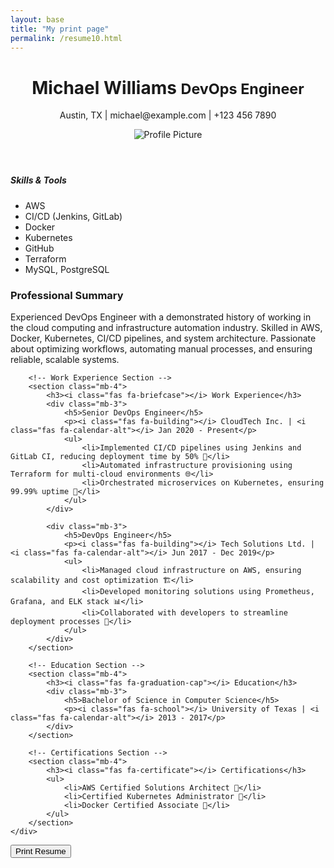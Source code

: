 ```yaml
---
layout: base
title: "My print page"
permalink: /resume10.html
---
```


<div class="container printable-area py-5">
<!-- Resume Header -->
<header class="row mb-4">
    <div class="col-md-8">
        <h1>Michael Williams <small class="text-muted">DevOps Engineer</small></h1>
        <p><i class="fas fa-map-marker-alt"></i> Austin, TX | <i class="fas fa-envelope"></i> michael@example.com | <i class="fas fa-phone"></i> +123 456 7890</p>
    </div>
    <div class="col-md-4 text-md-end">
        <img src="https://via.placeholder.com/150" class="img-fluid rounded-circle" alt="Profile Picture">
    </div>
</header>

<!-- Resume Content -->
<div class="row">
    <!-- Sidebar with Skills & Tools -->
    <div class="col-md-4">
        <div class="card shadow-sm mb-4">
            <div class="card-body">
                <h5 class="card-title">Skills & Tools</h5>
                <ul class="list-unstyled">
                    <li><i class="fab fa-aws text-warning"></i> AWS</li>
                    <li><i class="fas fa-cogs"></i> CI/CD (Jenkins, GitLab)</li>
                    <li><i class="fab fa-docker"></i> Docker</li>
                    <li><i class="fab fa-kubernetes"></i> Kubernetes</li>
                    <li><i class="fab fa-github"></i> GitHub</li>
                    <li><i class="fas fa-tools"></i> Terraform</li>
                    <li><i class="fas fa-database"></i> MySQL, PostgreSQL</li>
                </ul>
            </div>
        </div>
    </div>
    <!-- Main Resume Content -->
    <div class="col-md-8">
        <!-- Summary Section -->
        <section class="mb-4">
            <h3><i class="fas fa-user"></i> Professional Summary</h3>
            <p>
                Experienced DevOps Engineer with a demonstrated history of working in the cloud computing and infrastructure automation industry. Skilled in AWS, Docker, Kubernetes, CI/CD pipelines, and system architecture. Passionate about optimizing workflows, automating manual processes, and ensuring reliable, scalable systems.
            </p>
        </section>

        <!-- Work Experience Section -->
        <section class="mb-4">
            <h3><i class="fas fa-briefcase"></i> Work Experience</h3>
            <div class="mb-3">
                <h5>Senior DevOps Engineer</h5>
                <p><i class="fas fa-building"></i> CloudTech Inc. | <i class="fas fa-calendar-alt"></i> Jan 2020 - Present</p>
                <ul>
                    <li>Implemented CI/CD pipelines using Jenkins and GitLab CI, reducing deployment time by 50% 🚀</li>
                    <li>Automated infrastructure provisioning using Terraform for multi-cloud environments 🌐</li>
                    <li>Orchestrated microservices on Kubernetes, ensuring 99.99% uptime 🏅</li>
                </ul>
            </div>

            <div class="mb-3">
                <h5>DevOps Engineer</h5>
                <p><i class="fas fa-building"></i> Tech Solutions Ltd. | <i class="fas fa-calendar-alt"></i> Jun 2017 - Dec 2019</p>
                <ul>
                    <li>Managed cloud infrastructure on AWS, ensuring scalability and cost optimization 🏗️</li>
                    <li>Developed monitoring solutions using Prometheus, Grafana, and ELK stack 📊</li>
                    <li>Collaborated with developers to streamline deployment processes 👫</li>
                </ul>
            </div>
        </section>

        <!-- Education Section -->
        <section class="mb-4">
            <h3><i class="fas fa-graduation-cap"></i> Education</h3>
            <div class="mb-3">
                <h5>Bachelor of Science in Computer Science</h5>
                <p><i class="fas fa-school"></i> University of Texas | <i class="fas fa-calendar-alt"></i> 2013 - 2017</p>
            </div>
        </section>

        <!-- Certifications Section -->
        <section class="mb-4">
            <h3><i class="fas fa-certificate"></i> Certifications</h3>
            <ul>
                <li>AWS Certified Solutions Architect 🏅</li>
                <li>Certified Kubernetes Administrator 🐳</li>
                <li>Docker Certified Associate 🐋</li>
            </ul>
        </section>
    </div>
</div>
    
<button onclick="window.print()" class="btn btn-success">Print Resume</button>




        
